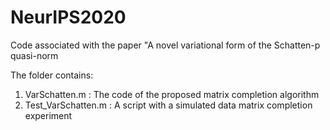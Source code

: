 # NeurIPS2020
Code associated with the paper "A novel variational form of the Schatten-p quasi-norm

The folder contains: 
1) VarSchatten.m : The code of the proposed matrix completion algorithm
2) Test_VarSchatten.m :  A script with a simulated data matrix completion experiment
